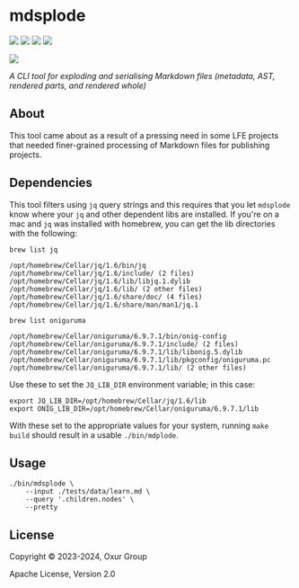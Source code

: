 # mdsplode

[![][build-badge]][build]
[![][crate-badge]][crate]
[![][tag-badge]][tag]
[![][docs-badge]][docs]

[![][logo]][logo-large]

*A CLI tool for exploding and serialising Markdown files (metadata, AST, rendered parts, and rendered whole)*

## About

This tool came about as a result of a pressing need in some LFE projects that needed finer-grained processing of Markdown files for publishing projects.

## Dependencies

This tool filters using `jq` query strings and this requires that you let `mdsplode` know where your `jq` and other dependent libs are installed. If you're on a mac and `jq` was installed with homebrew, you can get the lib directories with the following:

```shell
brew list jq
```

```shell
/opt/homebrew/Cellar/jq/1.6/bin/jq
/opt/homebrew/Cellar/jq/1.6/include/ (2 files)
/opt/homebrew/Cellar/jq/1.6/lib/libjq.1.dylib
/opt/homebrew/Cellar/jq/1.6/lib/ (2 other files)
/opt/homebrew/Cellar/jq/1.6/share/doc/ (4 files)
/opt/homebrew/Cellar/jq/1.6/share/man/man1/jq.1
```

```shell
brew list oniguruma
```

```shell
/opt/homebrew/Cellar/oniguruma/6.9.7.1/bin/onig-config
/opt/homebrew/Cellar/oniguruma/6.9.7.1/include/ (2 files)
/opt/homebrew/Cellar/oniguruma/6.9.7.1/lib/libonig.5.dylib
/opt/homebrew/Cellar/oniguruma/6.9.7.1/lib/pkgconfig/oniguruma.pc
/opt/homebrew/Cellar/oniguruma/6.9.7.1/lib/ (2 other files)
```

Use these to set the `JQ_LIB_DIR` environment variable; in this case:

```shell
export JQ_LIB_DIR=/opt/homebrew/Cellar/jq/1.6/lib
export ONIG_LIB_DIR=/opt/homebrew/Cellar/oniguruma/6.9.7.1/lib
```

With these set to the appropriate values for your system, running `make build` should result in a usable `./bin/mdplode`.

## Usage

```shell
./bin/mdsplode \
    --input ./tests/data/learn.md \
    --query '.children.nodes' \
    --pretty
```

## License

Copyright © 2023-2024, Oxur Group

Apache License, Version 2.0

[//]: ---Named-Links---

[logo]: https://raw.githubusercontent.com/oxur/mdsplode/main/resources/images/logo-small.jpg
[logo-large]: https://raw.githubusercontent.com/oxur/mdsplode/main/resources/images/logo.jpg
[build]: https://github.com/oxur/mdsplode/actions/workflows/cicd.yml
[build-badge]: https://github.com/oxur/mdsplode/actions/workflows/cicd.yml/badge.svg
[crate]: https://crates.io/crates/mdsplode
[crate-badge]: https://img.shields.io/crates/v/mdsplode.svg
[docs]: https://docs.rs/mdsplode/
[docs-badge]: https://img.shields.io/badge/rust-documentation-blue.svg
[tag-badge]: https://img.shields.io/github/tag/oxur/mdsplode.svg
[tag]: https://github.com/oxur/mdsplode/tags
